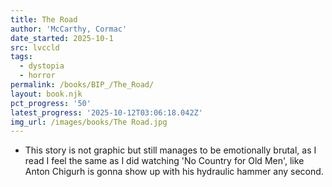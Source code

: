 ```yaml
---
title: The Road
author: 'McCarthy, Cormac'
date_started: 2025-10-1
src: lvccld
tags:
  - dystopia
  - horror
permalink: /books/BIP_/The_Road/
layout: book.njk
pct_progress: '50'
latest_progress: '2025-10-12T03:06:18.042Z'
img_url: /images/books/The Road.jpg
---
```

* <span meta="50@2025-10-12T03:06:18.042Z"></span> This story is not graphic but still manages to be emotionally brutal, as I read I feel the same as I did watching 'No Country for Old Men', like Anton Chigurh is gonna show up with his hydraulic hammer any second.  

